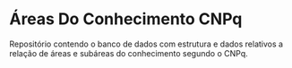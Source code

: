 # Áreas Do Conhecimento CNPq
<p>Repositório contendo o banco de dados com estrutura e dados relativos a relação de áreas e subáreas do conhecimento segundo o CNPq.</p>
